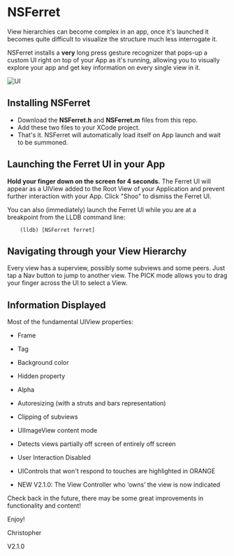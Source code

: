 NSFerret
========

View hierarchies can become complex in an app, once it's launched it becomes quite difficult to visualize the structure much less interrogate it.

NSFerret installs a **very** long press gesture recognizer that pops-up a custom UI right on top of your App as it's running, allowing you to visually explore your app and get key information on every single view in it.

![UI](http://www.deadratgames.com/kdwc/kdwc13/images/screen5.jpg)

Installing NSFerret
-------------------

* Download the **NSFerret.h** and **NSFerret.m** files from this repo. 
* Add these two files to your XCode project.
* That's it. NSFerret will automatically load itself on App launch and wait to be summoned.

Launching the Ferret UI in your App
-----------------------------------

**Hold your finger down on the screen for 4 seconds.** The Ferret UI will appear as a UIView added to the Root View of your Application and prevent further interaction with your App. Click "Shoo" to dismiss the Ferret UI.

You can also (immediately) launch the Ferret UI while you are at a breakpoint from the LLDB command line:

        (lldb) [NSFerret ferret]

Navigating through your View Hierarchy
--------------------------------------

Every view has a superview, possibly some subviews and some peers. Just tap a Nav button to jump to another view.
The PICK mode allows you to drag your finger across the UI to select a View.

Information Displayed
---------------------

Most of the fundamental UIView properties:

* Frame
* Tag
* Background color
* Hidden property
* Alpha
* Autoresizing (with a struts and bars representation)
* Clipping of subviews
* UIImageView content mode
* Detects views partially off screen of entirely off screen
* User Interaction Disabled
* UIControls that won't respond to touches are highlighted in ORANGE

* NEW V2.1.0: The View Controller who ‘owns’ the view is now indicated  

Check back in the future, there may be some great improvements in functionality and content!

Enjoy!

 Christopher

V2.1.0
